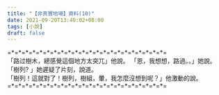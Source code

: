 ```yaml
---
title: "【非真實地場】資料(10)"
date: 2021-09-20T13:40:02+08:00
tags: [小說]
draft: false
---
```


=\*=\*=\*=\*=\*=\*=\*=\*=\*=\*=\*=\*=\*=\*=\*=\*=\*=\*=\*=\*=\*=\*=  
「路过樹木，總感覺這個地方太突兀」他說。
「恩，我想想，路過。。」她說。  
「樹列? 」她遲疑了片刻，說道。  
「樹列！這就對了！樹列，樹組，暈，我怎麼沒想到呢？」他激動的說。   
=\*=\*=\*=\*=\*=\*=\*=\*=\*=\*=\*=\*=\*=\*=\*=\*=\*=\*=\*=\*=\*=\*=  